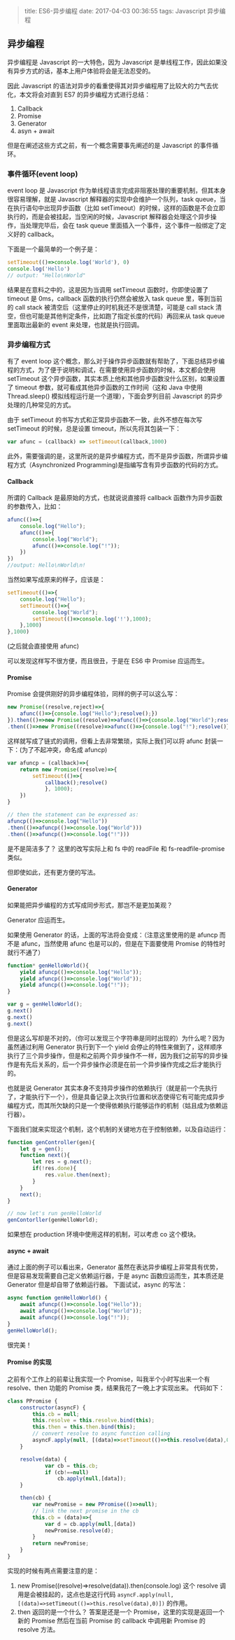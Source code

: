 >title: ES6-异步编程
>date: 2017-04-03 00:36:55
>tags: Javascript 异步编程

## 异步编程
异步编程是 Javascript 的一大特色，因为 Javascript 是单线程工作，因此如果没有异步方式的话，基本上用户体验将会是无法忍受的。

因此 Javascript 的语法对异步的看重使得其对异步编程用了比较大的力气去优化，本文将会对直到 ES7 的异步编程方式进行总结：
1. Callback
2. Promise
3. Generator
4. asyn + await

但是在阐述这些方式之前，有一个概念需要事先阐述的是 Javascript 的事件循环。

### 事件循环(event loop)
event loop 是 Javascript 作为单线程语言完成非阻塞处理的重要机制，但其本身很容易理解，就是 Javascript 解释器的实现中会维护一个队列，task queue，当在执行语句中出现异步函数（比如 setTimeout）的时候，这样的函数是不会立即执行的，而是会被挂起，当空闲的时候，Javascript 解释器会处理这个异步操作，当处理完毕后，会在 task queue 里面插入一个事件，这个事件一般绑定了定义好的 callback。

下面是一个最简单的一个例子是：

```javascript
setTimeout(()=>console.log('World'), 0)
console.log('Hello')
// output: "Hello\nWorld" 
```

结果是在意料之中的，这是因为当调用 setTimeout 函数时，你即使设置了 timeout 是 0ms，callback 函数的执行仍然会被放入 task queue 里，等到当前的 call stack 被清空后（这里停止的时机我还不是很清楚，可能是 call stack 清空，但也可能是其他判定条件，比如跑了指定长度的代码）再回来从 task queue 里面取出最新的 event 来处理，也就是执行回调。

### 异步编程方式
有了 event loop 这个概念，那么对于操作异步函数就有帮助了，下面总结异步编程的方式，为了便于说明和调试，在需要使用异步函数的时候，本文都会使用 setTimeout 这个异步函数，其实本质上他和其他异步函数没什么区别，如果设置了 timeout 参数，就可看成其他异步函数的工作时间（这和 Java 中使用 Thread.sleep() 模拟线程运行是一个道理），下面会罗列目前 Javascript 的异步处理的几种常见的方式。

由于 setTimeout 的书写方式和正常异步函数不一致，此外不想在每次写 setTimeout 的时候，总是设置 timeout，所以先将其包装一下：

```javascript
var afunc = (callback) => setTimeout(callback,1000)
```
此外，需要强调的是，这里所说的是异步编程方式，而不是异步函数，所谓异步编程方式（Asynchronized Programming)是指编写含有异步函数的代码的方式。
#### Callback
所谓的 Callback 是最原始的方式，也就说说直接将 callback 函数作为异步函数的参数传入，比如：
```javascript
afunc(()=>{
    console.log("Hello");
    afunc(()=>{
        console.log("World");
        afunc(()=>console.log("!"));
    })
})
//output: Hello\nWorld\n!
```

当然如果写成原来的样子，应该是：

```javascript
setTimeout(()=>{
    console.log("Hello");
    setTimeout(()=>{
        console.log("World");
        setTimeout(()=>console.log('!'),1000);
    },1000)
},1000)
```

(之后就会直接使用 afunc)

可以发现这样写不很方便，而且很丑，于是在 ES6 中 Promise 应运而生。

#### Promise
Promise 会提供刚好的异步编程体验，同样的例子可以这么写：
```javascript
new Promise((resolve,reject)=>{
    afunc(()=>{console.log("Hello");resolve();})
}).then(()=>new Promise((resolve)=>afunc(()=>{console.log("World");resolve()})))
.then(()=>new Promise((resolve)=>afunc(()=>{console.log("!");resolve()})))
```
这样就写成了链式的调用，但看上去非常繁琐，实际上我们可以将 afunc 封装一下：(为了不起冲突，命名成 afuncp)
```javascript
var afuncp = (callback)=>{
    return new Promise((resolve)=>{
        setTimeout(()=>{
            callback();resolve()
            }, 1000);
    })
}

// then the statement can be expressed as:
afuncp(()=>console.log("Hello"))
.then(()=>afuncp(()=>console.log("World")))
.then(()=>afuncp(()=>console.log("!")))
```
是不是简洁多了？
这里的改写实际上和 fs 中的 readFile 和 fs-readfile-promise 类似。

但即使如此，还有更方便的写法。

#### Generator
如果能把异步编程的方式写成同步形式，那岂不是更加美观？

Generator 应运而生。

如果使用 Generator 的话，上面的写法将会变成：（注意这里使用的是 afuncp 而不是 afunc，当然使用 afunc 也是可以的，但是在下面要使用 Promise 的特性时就行不通了）
```javascript
function* genHelloWorld(){
    yield afuncp(()=>console.log("Hello"));
    yield afuncp(()=>console.log("World"));
    yield afuncp(()=>console.log("!"));
}

var g = genHelloWorld();
g.next()
g.next()
g.next()
```
但是这么写却是不对的，（你可以发现三个字符串是同时出现的）为什么呢？因为虽然通过利用 Generator 执行到下一个 yield 会停止的特性来做到了，这样顺序执行了三个异步操作，但是和之前两个异步操作不一样，因为我们之前写的异步操作是有先后关系的，后一个异步操作必须是在前一个异步操作完成之后才能执行的。

也就是说 Generator 其实本身不支持异步操作的依赖执行（就是前一个先执行了，才能执行下一个），但是具备记录上次执行位置和状态使得它有可能完成异步编程方式，而其所欠缺的只是一个使得依赖执行能够运作的机制（姑且成为依赖运行器）。

下面我们就来实现这个机制，这个机制的关键地方在于控制依赖，以及自动运行：
```javascript
function genController(gen){
    let g = gen();
    function next(){
        let res = g.next();
        if(!res.done){
            res.value.then(next);
        }
    }
    next();
}

// now let's run genHelloWorld
genContorller(genHelloWorld);
```
如果想在 production 环境中使用这样的机制，可以考虑 co 这个模块。

#### async + await
通过上面的例子可以看出来，Generator 虽然在表达异步编程上非常具有优势，但是容易发现需要自己定义依赖运行器，于是 async 函数应运而生，其本质还是 Generator 但是却自带了依赖运行器。
下面试试，async 的写法：
```javascript
async function genHelloWorld() {
    await afuncp(()=>console.log("Hello"));
    await afuncp(()=>console.log("World"));
    await afuncp(()=>console.log("!"));
}
genHelloWorld();
```
很完美！

#### Promise 的实现

之前有个工作上的前辈让我实现一个 Promise，叫我半个小时写出来一个有 resolve、then 功能的 Promise 类，结果我花了一晚上才实现出来。
代码如下：
```javascript
class PPromise {
    constructor(asyncF) {
        this.cb = null; 
        this.resolve = this.resolve.bind(this);
        this.then = this.then.bind(this);
        // convert resolve to async function calling
        asyncF.apply(null, [(data)=>setTimeout(()=>this.resolve(data),0)])
    }

    resolve(data) {
            var cb = this.cb;
            if (cb!==null)
                cb.apply(null,[data]);
    }

    then(cb) {
        var newPromise = new PPromise(()=>null);
        // link the next promise in the cb
        this.cb = (data)=>{
            var d = cb.apply(null,[data]) 
            newPromise.resolve(d); 
        }   
        return newPromise;
    }
}
```
实现的时候有两点需要注意的是：
1. new Promise((resolve)=>resolve(data)).then(console.log) 这个 resolve 调用是会被挂起的，这点也是这行代码 `asyncF.apply(null, [(data)=>setTimeout(()=>this.resolve(data),0)])` 的作用。
2. then 返回的是一个什么？ 答案是还是一个 Promise，这里的实现是返回一个新的 Promise 然后在当前 Promise 的 callback 中调用新 Promise 的 resolve 方法。
